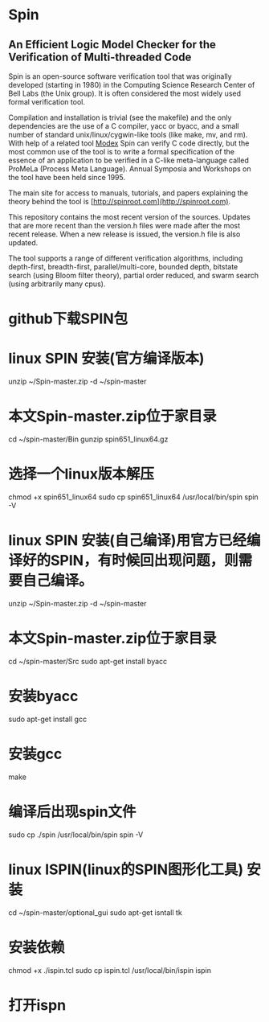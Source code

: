 # Spin
## An Efficient Logic Model Checker for the Verification of Multi-threaded Code

Spin is an open-source software verification tool that was originally
developed (starting in 1980) in the Computing Science Research Center of Bell Labs
(the Unix group). It is often considered the most widely used formal verification tool.

Compilation and installation is trivial (see the makefile) and the only dependencies
are the use of a C compiler, yacc or byacc, and a small number of standard
unix/linux/cygwin-like tools (like make, mv, and rm). With help of a related tool
[Modex](http://spinroot.com/modex) Spin can verify C code directly, but the most
common use of the tool is to write a formal specification of the essence of an
application to be verified in a C-like meta-language called ProMeLa (Process Meta
Language). Annual Symposia and Workshops on the tool have been held since 1995.

The main site for access to manuals, tutorials, and papers explaining the theory
behind the tool is [http://spinroot.com](http://spinroot.com).

This repository contains the most recent version of the sources. Updates that are more
recent than the version.h files were made after the most recent release. When a new
release is issued, the version.h file is also updated.

The tool supports a range of different verification algorithms, including depth-first,
breadth-first, parallel/multi-core, bounded depth, bitstate search (using Bloom filter
theory), partial order reduced, and swarm search (using arbitrarily many cpus).

# github下载SPIN包
# linux SPIN 安装(官方编译版本)

unzip ~/Spin-master.zip  -d ~/spin-master 
# 本文Spin-master.zip位于家目录
cd ~/spin-master/Bin
gunzip spin651_linux64.gz 
# 选择一个linux版本解压
chmod +x spin651_linux64
sudo cp spin651_linux64 /usr/local/bin/spin
spin -V

# linux SPIN 安装(自己编译)用官方已经编译好的SPIN，有时候回出现问题，则需要自己编译。

unzip ~/Spin-master.zip  -d ~/spin-master 
# 本文Spin-master.zip位于家目录
cd ~/spin-master/Src
sudo apt-get install byacc 
# 安装byacc
sudo apt-get install gcc 
# 安装gcc
make 
# 编译后出现spin文件
sudo cp ./spin /usr/local/bin/spin
spin -V

# linux ISPIN(linux的SPIN图形化工具) 安装

cd ~/spin-master/optional_gui
sudo apt-get isntall tk 
# 安装依赖
chmod +x ./ispin.tcl
sudo cp ispin.tcl /usr/local/bin/ispin
ispin 
# 打开ispn 
